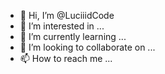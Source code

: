 - 👋 Hi, I’m @LuciiidCode
- 👀 I’m interested in ...
- 🌱 I’m currently learning ...
- 💞️ I’m looking to collaborate on ...
- 📫 How to reach me ...

<!---
LuciiidCode/LuciiidCode is a ✨ special ✨ repository because its `README.md` (this file) appears on your GitHub profile.
You can click the Preview link to take a look at your changes.
--->
